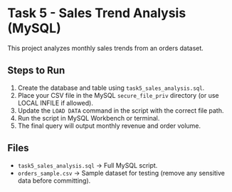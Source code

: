 # Task 5 - Sales Trend Analysis (MySQL)

This project analyzes monthly sales trends from an orders dataset.

## Steps to Run
1. Create the database and table using `task5_sales_analysis.sql`.
2. Place your CSV file in the MySQL `secure_file_priv` directory (or use LOCAL INFILE if allowed).
3. Update the `LOAD DATA` command in the script with the correct file path.
4. Run the script in MySQL Workbench or terminal.
5. The final query will output monthly revenue and order volume.

## Files
- `task5_sales_analysis.sql` → Full MySQL script.
- `orders_sample.csv` → Sample dataset for testing (remove any sensitive data before committing).
